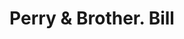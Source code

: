 ---
doi: 10.7916/D87382X6
date_other: '1860'
date_other_textual: 1860-1869
form: printed ephemera
genre:
- Invoices
name:
- Perry & Brother
object_in_context_url: https://biggert.cul.columbia.edu/items/view/ave_biggert_00103
subject_hierarchical_geographic:
- Washington, District of Columbia, United States
subject_name:
- Perry & Brother
title: Perry & Brother. Bill
sort_title: Perry & Brother. Bill
call_number: ave_biggert_00103
coordinates:
- 38.90472222222222,-77.01638888888888
pid: ave_biggert_00103
identifiers: ave_biggert_00103
thumbnail: https://derivativo-2.library.columbia.edu/iiif/2/ldpd:342943/full/!256,256/0/native.jpg
permalink: /biggert/ave_biggert_00103/
layout: iiif-image-page
---